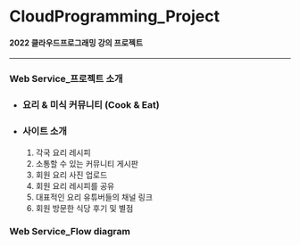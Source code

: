 # CloudProgramming_Project

#### 2022 클라우드프로그래밍 강의 프로젝트

---

### Web Service_프로젝트 소개

* ### 요리 & 미식 커뮤니티 (Cook & Eat)  
  
* ### 사이트 소개   

  1. 각국 요리 레시피
  2. 소통할 수 있는 커뮤니티 게시판
  3. 회원 요리 사진 업로드
  4. 회원 요리 레시피를 공유
  5. 대표적인 요리 유튜버들의 채널 링크
  6. 회원 방문한 식당 후기 및 별점
  
  

### Web Service_Flow diagram


